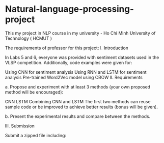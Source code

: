 # Natural-language-processing-project
This my project in NLP course in my university - Ho Chi Minh University of Technology ( HCMUT ) 

The requirements of professor for this project:
I. Introduction

In Labs 5 and 6, everyone was provided with sentiment datasets used in the VLSP competition. Additionally, code examples were given for:

Using CNN for sentiment analysis
Using RNN and LSTM for sentiment analysis
Pre-trained Word2Vec model using CBOW
II. Requirements

a. Propose and experiment with at least 3 methods (your own proposed method will be encouraged):

CNN
LSTM
Combining CNN and LSTM 
The first two methods can reuse sample code or be improved to achieve better results (bonus will be given).

b. Present the experimental results and compare between the methods.

III. Submission

Submit a zipped file including:
